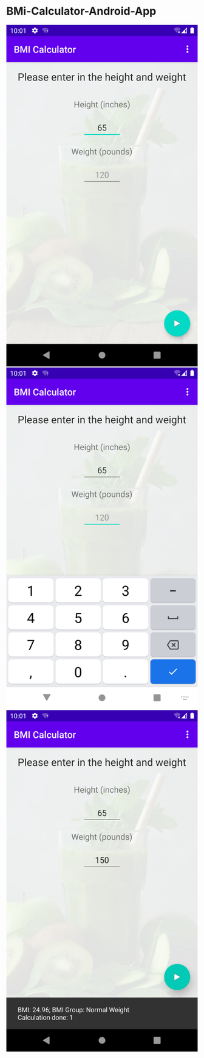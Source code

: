 # BMi-Calculator-Android-App

![01](https://raw.githubusercontent.com/Eradparvar/BMi-Calculator-Android/master/screenshots/01.png)
![02](https://raw.githubusercontent.com/Eradparvar/BMi-Calculator-Android/master/screenshots/02.png)
![03](https://raw.githubusercontent.com/Eradparvar/BMi-Calculator-Android/master/screenshots/03.png)

